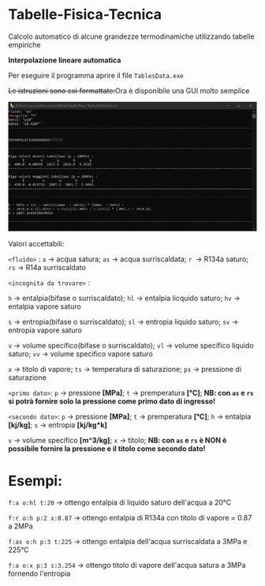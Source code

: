 # Tabelle-Fisica-Tecnica
Calcolo automatico di alcune grandezze termodinamiche utilizzando tabelle empiriche

**Interpolazione lineare automatica**

Per eseguire il programma aprire il file ```TablesData.exe```

~~Le istruzioni sono coì formattate:~~Ora è disponibile una GUI molto semplice

![GitHub Logo](/images/CLITabelleFisicaTecnica.png)

Valori accettabili:

```<fluido>``` : ```a``` -> acqua satura; ```as``` -> acqua surriscaldata; ```r ```-> R134a saturo; ```rs``` -> R14a surriscaldato

```<incognita da trovare>``` :

```h``` -> entalpia(bifase o surriscaldato); ```hl``` -> entalpia licquido saturo; ```hv``` -> entalpia vapore saturo

```s``` -> entropia(bifase o surriscaldato); ```sl``` -> entropia liquido saturo; ```sv``` -> entropia vapore saturo

```v``` -> volume specifico(bifase o surriscaldato); ```vl``` -> volume specifico liquido saturo; ```vv``` -> volume specifico vapore saturo

```x``` -> titolo di vapore; ```ts``` -> temperatura di saturazione; ```ps``` -> pressione di saturazione

```<primo dato>```: ```p``` -> pressione **[MPa]**; ```t``` -> premperatura **[°C]**; **NB: con ```as``` e ```rs``` si potrà fornire solo la pressione come primo dato di ingresso!**

```<secondo dato>```: ```p``` -> pressione **[MPa]**; ```t``` -> premperatura **[°C]**; ```h``` -> entalpia **[kj/kg]**; ```s``` -> entropia **[kj/kg\*k]**

```v``` -> volume specifico **[m^3/kg]**; ```x``` -> titolo; **NB: con ```as``` e ```rs``` è NON è possibile fornire la pressione e il titolo come secondo dato!**

# Esempi:

```f:a o:hl t:20```    -> ottengo entalpia di liquido saturo dell'acqua a 20°C

```f:r o:h p:2 x:0.87```   -> ottengo entalpia di R134a con titolo di vapore = 0.87 a 2MPa

```f:as o:h p:3 t:225```   -> ottengo entalpia dell'acqua surriscaldata a 3MPa e 225°C

```f:a o:x p:3 s:3.254```  -> ottengo titolo di vapore dell'acqua satura a 3MPa fornendo l'entropia
